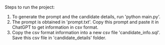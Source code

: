 Steps to run the project:
1) To generate the prompt and the candidate details, run 'python main.py'.
2) The prompt is obtained in 'prompt.txt'. Copy this prompt and paste it in ChatGPT to get information in csv format.
3) Copy the csv format information into a new csv file 'candidate_info.sql'. Save this csv file in 'candidate_details' folder.
